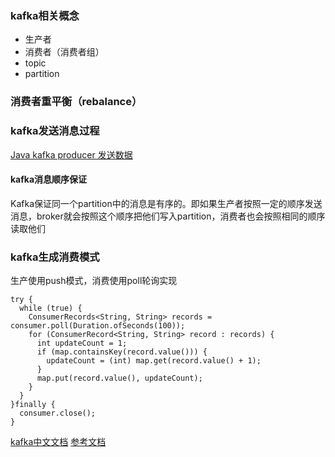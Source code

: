 ### kafka相关概念
- 生产者
- 消费者（消费者组）
- topic
- partition

### 消费者重平衡（rebalance）

### kafka发送消息过程
[Java kafka producer 发送数据](https://blog.csdn.net/qq_27093465/article/details/107596269)

#### kafka消息顺序保证
Kafka保证同一个partition中的消息是有序的。即如果生产者按照一定的顺序发送消息，broker就会按照这个顺序把他们写入partition，消费者也会按照相同的顺序读取他们

### kafka生成消费模式
生产使用push模式，消费使用poll轮询实现
```
try {
  while (true) {
    ConsumerRecords<String, String> records = consumer.poll(Duration.ofSeconds(100));
    for (ConsumerRecord<String, String> record : records) {
      int updateCount = 1;
      if (map.containsKey(record.value())) {
        updateCount = (int) map.get(record.value() + 1);
      }
      map.put(record.value(), updateCount);
    }
  }
}finally {
  consumer.close();
}
```

[kafka中文文档](https://kafka.apachecn.org/documentation.html#introduction)
[参考文档](https://www.cnblogs.com/cxuanBlog/p/11939490.html)